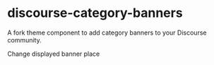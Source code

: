 # discourse-category-banners

A fork theme component to add category banners to your Discourse community. 

Change displayed banner place
